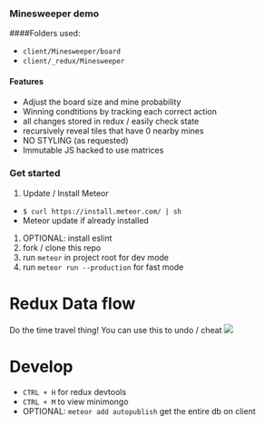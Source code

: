 ### Minesweeper demo
####Folders used:
- `client/Minesweeper/board`
- `client/_redux/Minesweeper`

#### Features
- Adjust the board size and mine probability
- Winning condtitions by tracking each correct action
- all changes stored in redux / easily check state
- recursively reveal tiles that have 0 nearby mines
- NO STYLING (as requested)
- Immutable JS hacked to use matrices


### Get started
1. Update / Install Meteor
  - `$ curl https://install.meteor.com/ | sh`
  - Meteor update if already installed

1. OPTIONAL: install eslint
1. fork / clone this repo 
1. run `meteor` in project root for dev mode
1. run `meteor run --production` for fast mode
# Redux Data flow
Do the time travel thing!
You can use this to undo / cheat
![](http://i.imgur.com/J4GeW0M.gif)

# Develop
- `CTRL + H` for redux devtools
- `CTRL + M` to view minimongo
- OPTIONAL: `meteor add autopublish` get the entire db on client
